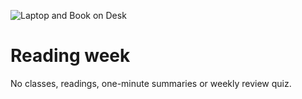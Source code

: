 ![Laptop and Book on Desk](../../assets/images/shared/andre-a-xavier-al8rko2u5eE-unsplash.jpg ':class=banner-image')

# Reading week
No classes, readings, one-minute summaries or weekly review quiz.
